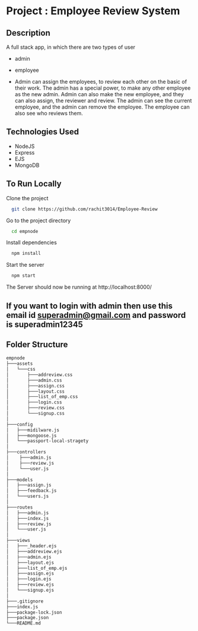# Project : Employee Review System

## Description 

A full stack app, in which there are two types of user
- admin
- employee

- Admin can assign the employees, to review each other on the basic of their work. The admin has a special power, to make any other employee as the new admin. Admin can also make the new employee, and they can also assign, the reviewer and review. The admin can see the current employee, and the admin can remove the employee. The employee can also see who reviews them. 

## Technologies Used
- NodeJS
- Express
- EJS
- MongoDB

## To Run Locally

Clone the project

```bash
  git clone https://github.com/rachit3014/Employee-Review
```

Go to the project directory

```bash
  cd empnode
```

Install dependencies

```bash
  npm install
```

Start the server

```bash
  npm start
```
The Server should now be running at http://localhost:8000/

## If you want to login with admin then use this email id superadmin@gmail.com and password is superadmin12345

## Folder Structure

```bash
empnode
├───assets
│   └───css
│       ├───addreview.css
│       ├───admin.css
│       ├───assign.css
│       ├───layout.css      
│       ├───list_of_emp.css  
│       ├───login.css  
│       ├───review.css  
│       └───signup.css
│             
├───config
│   ├───midilware.js
│   ├───mongoose.js
│   └───passport-local-stragety 
│         
├───controllers
│    ├───admin.js
│    ├───review.js
│    └───user.js
│
├───models
│   ├───assign.js
│   ├───feedback.js
│   └───users.js
│  
├───routes
│   ├───admin.js
│   ├───index.js
│   ├───review.js
│   └───user.js 
│
├───views
│   ├───_header.ejs
│   ├───addreview.ejs
│   ├───admin.ejs
│   ├───layout.ejs
│   ├───list_of_emp.ejs
│   ├───assign.ejs
│   ├───login.ejs
│   ├───review.ejs
│   └───signup.ejs
│
├───.gitignore
├───index.js
├───package-lock.json
├───package.json
└───README.md

```
